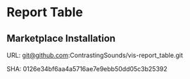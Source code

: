 # Report Table

## Marketplace Installation

URL: git@github.com:ContrastingSounds/vis-report_table.git

SHA: 0126e34bf6aa4a5716ae7e9ebb50dd05c3b25392
